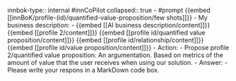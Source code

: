 innbok-type:: internal
#innCoPilot
collapsed:: true
	- #prompt {{embed [[innBoK/profile-(id)/quantified-value-proposition/few shots]]}}
		- My business description:
		- {{embed [[AI business description/content]]}} {{embed [[profile 2/content]]}} {{embed [[profile id/quantified value proposition/content]]}} {{embed [[profile id/relationship/content]]}} {{embed [[profile id/value proposition/content]]}}
		- Action:
		- Propose profile 2/quantified value proposition: An argumentation. Based on metrics of the amount of value that the user receives when using our solution.
		- Answer:
		- Please write your respons in a MarkDown code box.




